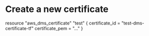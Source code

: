 # Create a new certificate
resource "aws_dms_certificate" "test" {
  certificate_id  = "test-dms-certificate-tf"
  certificate_pem = "..."
}
